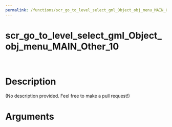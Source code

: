 ```yaml
---
permalink: /functions/scr_go_to_level_select_gml_Object_obj_menu_MAIN_Other_10
---
```

# scr_go_to_level_select_gml_Object_obj_menu_MAIN_Other_10  
&nbsp;  
# Description  
(No description provided. Feel free to make a pull request!) 
&nbsp;  
# Arguments


